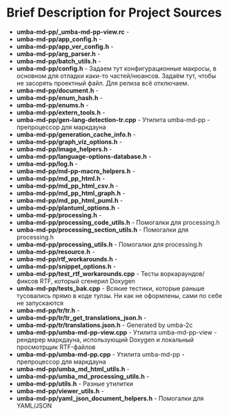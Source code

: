 # Brief Description for Project Sources


 - **umba-md-pp/_umba-md-pp-view.rc** - 
 - **umba-md-pp/app_config.h** - 
 - **umba-md-pp/app_ver_config.h** - 
 - **umba-md-pp/arg_parser.h** - 
 - **umba-md-pp/batch_utils.h** - 
 - **umba-md-pp/config.h** - Задаем тут конфигурационные макросы, в основном для отладки каки-то частей/нюансов. Задаём тут, чтобы не засорять проектный файл. Для релиза всё отключаем.
 - **umba-md-pp/document.h** - 
 - **umba-md-pp/enum_hash.h** - 
 - **umba-md-pp/enums.h** - 
 - **umba-md-pp/extern_tools.h** - 
 - **umba-md-pp/gen-lang-detection-tr.cpp** - Утилита umba-md-pp - препроцессор для маркдауна
 - **umba-md-pp/generation_cache_info.h** - 
 - **umba-md-pp/graph_viz_options.h** - 
 - **umba-md-pp/image_helpers.h** - 
 - **umba-md-pp/language-options-database.h** - 
 - **umba-md-pp/log.h** - 
 - **umba-md-pp/md-pp-macro_helpers.h** - 
 - **umba-md-pp/md_pp_html.h** - 
 - **umba-md-pp/md_pp_html_csv.h** - 
 - **umba-md-pp/md_pp_html_graph.h** - 
 - **umba-md-pp/md_pp_html_puml.h** - 
 - **umba-md-pp/plantuml_options.h** - 
 - **umba-md-pp/processing.h** - 
 - **umba-md-pp/processing_code_utils.h** - Помогалки для processing.h
 - **umba-md-pp/processing_section_utils.h** - Помогалки для processing.h
 - **umba-md-pp/processing_utils.h** - Помогалки для processing.h
 - **umba-md-pp/resource.h** - 
 - **umba-md-pp/rtf_workarounds.h** - 
 - **umba-md-pp/snippet_options.h** - 
 - **umba-md-pp/test_rtf_workarounds.cpp** - Тесты воркараундов/фиксов RTF, который сгенерил Doxygen
 - **umba-md-pp/tests_bak.cpp** - Всякие тестики, которые раньше тусовались прямо в коде тулзы. Ни как не оформлены, сами по себе не запускаются
 - **umba-md-pp/tr/tr.h** - 
 - **umba-md-pp/tr/tr_get_translations_json.h** - 
 - **umba-md-pp/tr/translations.json.h** - Generated by umba-2c
 - **umba-md-pp/umba-md-pp-view.cpp** - Утилита umba-md-pp-view - рендерер маркдауна, использующий Doxygen и локальный просмотрщик RTF-файлов
 - **umba-md-pp/umba-md-pp.cpp** - Утилита umba-md-pp - препроцессор для маркдауна
 - **umba-md-pp/umba_md_html_utils.h** - 
 - **umba-md-pp/umba_md_processing_utils.h** - 
 - **umba-md-pp/utils.h** - Разные утилитки
 - **umba-md-pp/viewer_utils.h** - 
 - **umba-md-pp/yaml_json_document_helpers.h** - Помогалки для YAML/JSON

